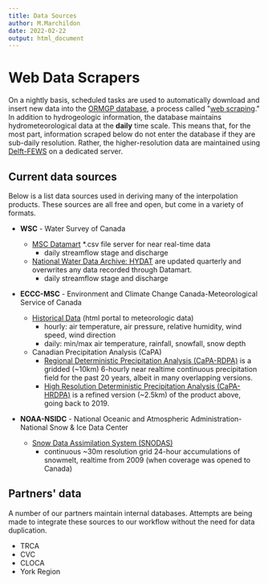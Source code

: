 ```yaml
---
title: Data Sources
author: M.Marchildon
date: 2022-02-22
output: html_document
---
```


# Web Data Scrapers

On a nightly basis, scheduled tasks are used to automatically download and insert new data into the [ORMGP database](https://owrc.github.io/database-manual/Contents/TOC.html), a process called "[web scraping](https://en.wikipedia.org/wiki/Web_scraping)." In addition to hydrogeologic information, the database maintains hydrometeorological data at the **daily** time scale. This means that, for the most part, information scraped below do not enter the database if they are sub-daily resolution. Rather, the higher-resolution data are maintained using [Delft-FEWS](https://oss.deltares.nl/web/delft-fews/about-delft-fews) on a dedicated server.

## Current data sources

Below is a list data sources used in deriving many of the interpolation products. These sources are all free and open, but come in a variety of formats.


* **WSC** - Water Survey of Canada 
  - [MSC Datamart](https://eccc-msc.github.io/open-data/msc-datamart/readme_en/) *.csv file server for near real-time data
    - daily streamflow stage and discharge
  - [National Water Data Archive: HYDAT](https://www.canada.ca/en/environment-climate-change/services/water-overview/quantity/monitoring/survey/data-products-services/national-archive-hydat.html) are updated quarterly and overwrites any data recorded through Datamart.
    - daily streamflow stage and discharge

* **ECCC-MSC** - Environment and Climate Change Canada-Meteorological Service of Canada
    - [Historical Data](https://climate.weather.gc.ca/historical_data/search_historic_data_e.html) (html portal to meteorologic data)
        - hourly: air temperature, air pressure, relative humidity, wind speed, wind direction
        - daily: min/max air temperature, rainfall, snowfall, snow depth
    - Canadian Precipitation Analysis (CaPA)
        - [Regional Deterministic Precipitation Analysis (CaPA-RDPA)](https://weather.gc.ca/grib/grib2_RDPA_ps10km_e.html) is a gridded (~10km) 6-hourly near realtime continuous precipitation field for the past 20 years, albeit in many overlapping versions.
        - [High Resolution Deterministic Precipitation Analysis (CaPA-HRDPA)](https://eccc-msc.github.io/open-data/msc-data/nwp_hrdpa/readme_hrdpa_en/) is a refined version (~2.5km) of the product above, going back to 2019.

* **NOAA-NSIDC** - National Oceanic and Atmospheric Administration-National Snow & Ice Data Center
    * [Snow Data Assimilation System (SNODAS)](https://nsidc.org/data/g02158)
        - continuous ~30m resolution grid 24-hour accumulations of snowmelt, realtime from 2009 (when coverage was opened to Canada)

## Partners' data

A number of our partners maintain internal databases. Attempts are being made to integrate these sources to our workflow without the need for data duplication.

* TRCA
* CVC
* CLOCA
* York Region
